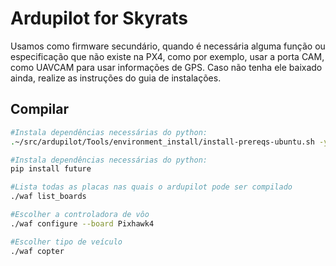 # Ardupilot for Skyrats
Usamos como firmware secundário, quando é necessária alguma função ou especificação que não existe na PX4, como por exemplo, usar a porta CAM, como UAVCAM para usar informações de GPS.
Caso não tenha ele baixado ainda, realize as instruções do guia de instalações.

## Compilar

```bash
#Instala dependências necessárias do python:
.~/src/ardupilot/Tools/environment_install/install-prereqs-ubuntu.sh -y

#Instala dependências necessárias do python:
pip install future

#Lista todas as placas nas quais o ardupilot pode ser compilado
./waf list_boards

#Escolher a controladora de vôo
./waf configure --board Pixhawk4

#Escolher tipo de veículo
./waf copter

